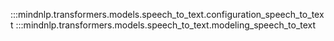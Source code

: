 :::mindnlp.transformers.models.speech_to_text.configuration_speech_to_text
:::mindnlp.transformers.models.speech_to_text.modeling_speech_to_text